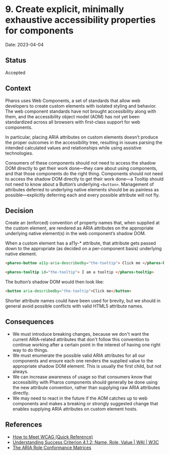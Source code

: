 # 9. Create explicit, minimally exhaustive accessibility properties for components

Date: 2023-04-04

## Status

Accepted

## Context

Pharos uses Web Components, a set of standards that allow web developers to create custom elements with isolated styling and behavior. The web component standards have not brought accessibility along with them, and the accessibility object model (AOM) has not yet been standardized across all browsers with first-class support for web components.

In particular, placing ARIA attributes on custom elements doesn’t produce the proper outcomes in the accessibility tree, resulting in issues parsing the intended calculated values and relationships while using assistive technologies.

Consumers of these components should not need to access the shadow DOM directly to get their work done—they care about using components, and that those components do the right thing. Components should not need to access the shadow DOM directly to get their work done—a Tooltip should not need to know about a Button’s underlying `<button>`. Management of attributes deferred to underlying native elements should be as painless as possible—explicitly deferring each and every possible attribute will not fly.

## Decision

Create an (enforced) convention of property names that, when supplied at the custom element, are rendered as ARIA attributes on the appropriate underlying native element(s) in the web component’s shadow DOM.

When a custom element has a a11y-\* attribute, that attribute gets passed down to the appropriate (as decided on a per-component basis) underlying native element.

```html
<pharos-button a11y-aria-describedby="the-tooltip"> Click me </pharos-button>

<pharos-tooltip id="the-tooltip"> I am a tooltip </pharos-tooltip>
```

The button’s shadow DOM would then look like:

```html
<button aria-describedby="the-tooltip">Click me</button>
```

Shorter attribute names could have been used for brevity, but we should in general avoid possible conflicts with valid HTML5 attribute names.

## Consequences

- We must introduce breaking changes, because we don't want the current ARIA-related attributes that don't follow this convention to continue working after a certain point in the interest of having one right way to do things.
- We must enumerate the possible valid ARIA attributes for all our components and ensure each one renders the supplied value to the appropriate shadow DOM element. This is usually the first child, but not always.
- We can increase awareness of usage so that consumers know that accessibility with Pharos components should generally be done using the new attribute convention, rather than supplying raw ARIA attributes directly.
- We may need to react in the future if the AOM catches up to web components and makes a breaking or strongly suggested change that enables supplying ARIA attributes on custom element hosts.

## References

- [How to Meet WCAG (Quick Reference)](https://www.w3.org/WAI/WCAG21/quickref/)
- [Understanding Success Criterion 4.1.2: Name, Role, Value | WAI | W3C](https://www.w3.org/WAI/WCAG21/Understanding/name-role-value.html)
- [The ARIA Role Conformance Matrices](https://whatsock.com/training/matrices/)
